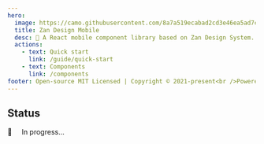 ```yaml
---
hero:
  image: https://camo.githubusercontent.com/8a7a519ecabad2cd3e46ea5ad7cb16e440a76ead7abb8470ee4c52b2021e0c67/68747470733a2f2f696d672e797a63646e2e636e2f76616e742f6c6f676f2e706e67
  title: Zan Design Mobile
  desc: 📱 A React mobile component library based on Zan Design System.
  actions:
    - text: Quick start
      link: /guide/quick-start
    - text: Components
      link: /components
footer: Open-source MIT Licensed | Copyright © 2021-present<br />Powered by [dumi](https://d.umijs.org)
---
```


## Status

🚧 &nbsp;&nbsp;&nbsp;&nbsp;In progress...
